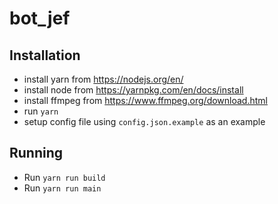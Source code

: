 # bot_jef

## Installation

- install yarn from https://nodejs.org/en/
- install node from https://yarnpkg.com/en/docs/install
- install ffmpeg from https://www.ffmpeg.org/download.html
- run `yarn`
- setup config file using `config.json.example` as an example

## Running

- Run `yarn run build`
- Run `yarn run main`